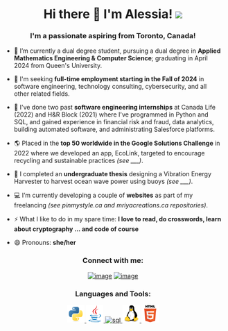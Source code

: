 <h1 align="center"> Hi there 👋 I'm Alessia! <img height="40" src="https://emoji.gg/assets/emoji/7333-parrotdance.gif"></h1>
<h3 align="center"> I'm a passionate aspiring  from Toronto, Canada!</h3>

- 🌱 I’m currently a dual degree student, pursuing a dual degree in **Applied Mathematics Engineering & Computer Science**; graduating in April 2024 from Queen's University.

- 👔 I'm seeking **full-time employment starting in the Fall of 2024** in software engineering, technology consulting, cybersecurity, and all other related fields.

- 👯 I've done two past **software engineering internships** at Canada Life (2022) and H&R Block (2021) where I've programmed in Python and SQL, and gained experience in financial risk and fraud, data analytics, building automated software, and administrating Salesforce platforms.

- 🌎 Placed in the **top 50 worldwide in the Google Solutions Challenge** in 2022 where we developed an app, EcoLink, targeted to encourage recycling and sustainable practices *(see ___)*.

- 📝 I completed an **undergraduate thesis** designing a Vibration Energy Harvester to harvest ocean wave power using buoys *(see ___)*.

- 💻 I’m currently developing a couple of **websites** as part of my freelancing *(see pinmystyle.ca and mriyacreations.ca repositories)*.

- ⚡ What I like to do in my spare time: **I love to read, do crosswords, learn about cryptography ... and code of course**

- 😄 Pronouns: **she/her**

<h3 align="center">Connect with me:</h3>
<div align="center">

[![image](https://img.shields.io/badge/LinkedIn-0077B5?style=for-the-badge&logo=linkedin&logoColor=white)](https://www.linkedin.com/in/alessia-panzica/)
[![image](https://img.shields.io/badge/Gmail-D14836?style=for-the-badge&logo=gmail&logoColor=white)](mailto:alessia.panzica@gmail.com)
  
</div>

<h3 align="center">Languages and Tools:</h3>

<p align="center"> 
  <a href="https://www.python.org" target="_blank"> 
    <img src="https://raw.githubusercontent.com/devicons/devicon/master/icons/python/python-original.svg" alt="python" width="40" height="40"/> 
  </a>  
  <a href="https://www.java.com/en/" target="_blank"> 
    <img src="https://raw.githubusercontent.com/devicons/devicon/master/icons/java/java-original.svg" alt="java" width="40" height="40"/> 
  </a> 
    <a href="https://developer.mozilla.org/en-US/docs/Glossary/SQL" target="_blank"> 
    <img src="https://raw.githubusercontent.com/devicons/devicon/master/icons/sql-original.svg" alt="sql" width="40" height="40"/> 
  </a> 
  <a href="https://www.linux.org/" target="_blank"> 
    <img src="https://raw.githubusercontent.com/devicons/devicon/master/icons/linux/linux-original.svg" alt="linux" width="40" height="40"/> 
  </a> 
  <a href="https://www.w3.org/html/" target="_blank"> 
    <img src="https://raw.githubusercontent.com/devicons/devicon/master/icons/html5/html5-original-wordmark.svg" alt="html5" width="40" height="40"/> 
  </a>
</p>
